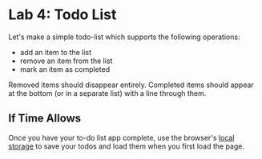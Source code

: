 # Lab 4: Todo List

Let's make a simple todo-list which supports the following operations:

- add an item to the list
- remove an item from the list
- mark an item as completed

Removed items should disappear entirely. Completed items should appear at the bottom (or in a separate list) with a line through them.

## If Time Allows

Once you have your to-do list app complete, use the browser's [local storage](https://www.taniarascia.com/how-to-use-local-storage-with-javascript/) to save your todos and load them when you first load the page.